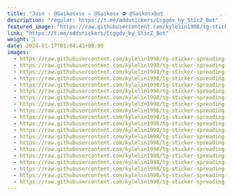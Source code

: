 ```yaml
---
title: "Join - @Saikosxss ♾ @Saikosx ⛔️ @Saikosxbot                  . @"
description: "regular: https://t.me/addstickers/Ccggdv_by_SticZ_Bot"
featured_image: "https://raw.githubusercontent.com/kylelin1998/tg-sticker-spreading-worldwide-images/main/img/d8014778-dcc9-41f3-99de-7ed689a12931.jpg"
link: "https://t.me/addstickers/Ccggdv_by_SticZ_Bot"
weight: 3
date: 2024-01-17T01:04:41+08:00
images:
  - https://raw.githubusercontent.com/kylelin1998/tg-sticker-spreading-worldwide-images/main/img/d8014778-dcc9-41f3-99de-7ed689a12931.jpg
  - https://raw.githubusercontent.com/kylelin1998/tg-sticker-spreading-worldwide-images/main/img/2251f8f4-8cd0-4657-8b82-7400d88fbd41.jpg
  - https://raw.githubusercontent.com/kylelin1998/tg-sticker-spreading-worldwide-images/main/img/965524b5-0ebd-4023-8fb0-6d7abc6b7bc3.jpg
  - https://raw.githubusercontent.com/kylelin1998/tg-sticker-spreading-worldwide-images/main/img/c3467419-5150-4087-bc84-8dbbd5057fdb.jpg
  - https://raw.githubusercontent.com/kylelin1998/tg-sticker-spreading-worldwide-images/main/img/22127c5a-adfd-4798-92af-d42b6b993459.jpg
  - https://raw.githubusercontent.com/kylelin1998/tg-sticker-spreading-worldwide-images/main/img/a5c6b080-d52e-4ddb-92a6-d990b9d5bd7f.jpg
  - https://raw.githubusercontent.com/kylelin1998/tg-sticker-spreading-worldwide-images/main/img/129c7109-f58a-4b42-b06e-29c628bdd834.jpg
  - https://raw.githubusercontent.com/kylelin1998/tg-sticker-spreading-worldwide-images/main/img/b632bb1a-3a26-4f9e-950e-faac8c0e6e7e.jpg
  - https://raw.githubusercontent.com/kylelin1998/tg-sticker-spreading-worldwide-images/main/img/32c3c8f5-d875-4d44-9856-7157376d75e0.jpg
  - https://raw.githubusercontent.com/kylelin1998/tg-sticker-spreading-worldwide-images/main/img/aeae5ac8-3a88-41a3-9e36-3cdd3a676db0.jpg
  - https://raw.githubusercontent.com/kylelin1998/tg-sticker-spreading-worldwide-images/main/img/2d604739-0067-429b-a5ef-d5f46b262880.jpg
  - https://raw.githubusercontent.com/kylelin1998/tg-sticker-spreading-worldwide-images/main/img/78102772-0f90-463c-8bd6-2b52d62e59d9.jpg
  - https://raw.githubusercontent.com/kylelin1998/tg-sticker-spreading-worldwide-images/main/img/49551dc8-d4c6-436b-bbf6-e0519433f7aa.jpg
  - https://raw.githubusercontent.com/kylelin1998/tg-sticker-spreading-worldwide-images/main/img/e5a89c5a-82bd-4cdc-a742-190b32521718.jpg
  - https://raw.githubusercontent.com/kylelin1998/tg-sticker-spreading-worldwide-images/main/img/d7a896a0-0c3d-4b9c-9f58-e80f98846f65.jpg
  - https://raw.githubusercontent.com/kylelin1998/tg-sticker-spreading-worldwide-images/main/img/d3bea0a1-f180-4378-abd1-57bccf810b33.jpg
  - https://raw.githubusercontent.com/kylelin1998/tg-sticker-spreading-worldwide-images/main/img/22c80aa6-3478-45da-bc38-4660f0f75d3b.jpg
  - https://raw.githubusercontent.com/kylelin1998/tg-sticker-spreading-worldwide-images/main/img/bcd6e489-db50-4304-bd3e-3d9ba9c68b6c.jpg
  - https://raw.githubusercontent.com/kylelin1998/tg-sticker-spreading-worldwide-images/main/img/5b93a4ba-0f2b-4859-b7f9-d9342f265bb0.jpg
  - https://raw.githubusercontent.com/kylelin1998/tg-sticker-spreading-worldwide-images/main/img/c4e2c9f3-4fc4-41d7-b22d-d07ecf3296bf.jpg
---
```


